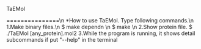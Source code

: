 TaEMol

===============\n
*How to use TaEMol. Type following commands.\n
 1.Make binary files.\n
   $ make dependn \n
   $ make \n
2.Show protein file.
   $ ./TaEMol [any_protein].mol2
3.While the program is running, it shows detail subcommands if put "--help" in the   terminal
